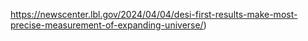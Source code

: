 https://newscenter.lbl.gov/2024/04/04/desi-first-results-make-most-precise-measurement-of-expanding-universe/)